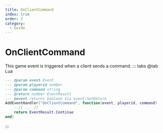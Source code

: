 ```yaml
---
title: OnClientCommand
index: true
order: 2
category:
  - Guide
---
```


# OnClientCommand
This game event is triggered when a client sends a command.
::: tabs
@tab Lua
```lua
--- @param event Event
--- @param playerid number
--- @param command string
--- @return number EventResult
--- @event returns boolean Via event:SetReturn
AddEventHandler("OnClientCommand", function(event, playerid, command)
    --[[ ... ]]
    return EventResult.Continue
end)
```

:::